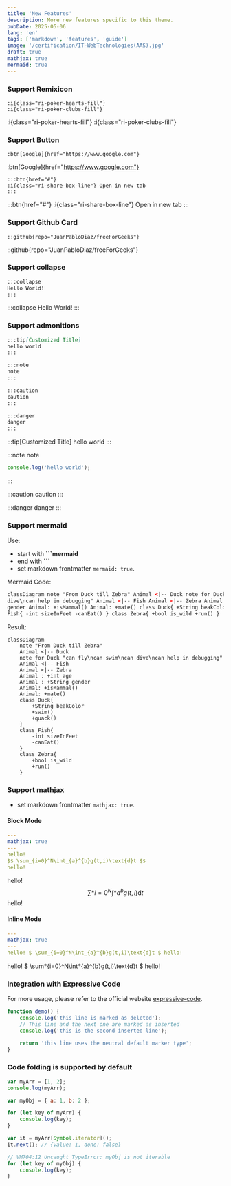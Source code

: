 ```yaml
---
title: 'New Features'
description: More new features specific to this theme.
pubDate: 2025-05-06
lang: 'en'
tags: ['markdown', 'features', 'guide']
image: '/certification/IT-WebTechnologies(AAS).jpg'
draft: true
mathjax: true
mermaid: true
---
```


### Support Remixicon

```text
:i{class="ri-poker-hearts-fill"}
:i{class="ri-poker-clubs-fill"}
```

:i{class="ri-poker-hearts-fill"}
:i{class="ri-poker-clubs-fill"}

### Support Button

```text
:btn[Google]{href="https://www.google.com"}
```

:btn[Google]{href="https://www.google.com"}

```text
:::btn{href="#"}
:i{class="ri-share-box-line"} Open in new tab
:::
```

:::btn{href="#"}
:i{class="ri-share-box-line"} Open in new tab
:::

### Support Github Card

```text
::github{repo="JuanPabloDiaz/freeForGeeks"}
```

::github{repo="JuanPabloDiaz/freeForGeeks"}

### Support collapse

```bash
:::collapse
Hello World!
:::
```

:::collapse
Hello World!
:::

### Support admonitions

```markdown
:::tip[Customized Title]
hello world
:::

:::note
note
:::

:::caution
caution
:::

:::danger
danger
:::
```

:::tip[Customized Title]
hello world
:::

:::note
note

```js
console.log('hello world');
```

:::

:::caution
caution
:::

:::danger
danger
:::

### Support mermaid

Use:

- start with **```mermaid**
- end with **```**
- set markdown frontmatter `mermaid: true`.

Mermaid Code:

```html title="mermaid.md"
classDiagram note "From Duck till Zebra" Animal <|-- Duck note for Duck "can fly\ncan swim\ncan
dive\ncan help in debugging" Animal <|-- Fish Animal <|-- Zebra Animal : +int age Animal : +String
gender Animal: +isMammal() Animal: +mate() class Duck{ +String beakColor +swim() +quack() } class
Fish{ -int sizeInFeet -canEat() } class Zebra{ +bool is_wild +run() }
```

Result:

```mermaid
classDiagram
    note "From Duck till Zebra"
    Animal <|-- Duck
    note for Duck "can fly\ncan swim\ncan dive\ncan help in debugging"
    Animal <|-- Fish
    Animal <|-- Zebra
    Animal : +int age
    Animal : +String gender
    Animal: +isMammal()
    Animal: +mate()
    class Duck{
        +String beakColor
        +swim()
        +quack()
    }
    class Fish{
        -int sizeInFeet
        -canEat()
    }
    class Zebra{
        +bool is_wild
        +run()
    }
```

### Support mathjax

- set markdown frontmatter `mathjax: true`.

#### Block Mode

```yaml title="Mathjax.md"
---
mathjax: true
---
hello!
$$ \sum_{i=0}^N\int_{a}^{b}g(t,i)\text{d}t $$
hello!
```

hello!
$$ \sum*{i=0}^N\int*{a}^{b}g(t,i)\text{d}t $$
hello!

#### Inline Mode

```yaml title="Mathjax.md"
---
mathjax: true
---
hello! $ \sum_{i=0}^N\int_{a}^{b}g(t,i)\text{d}t $ hello!
```

hello! $ \sum*{i=0}^N\int*{a}^{b}g(t,i)\text{d}t $ hello!

### Integration with Expressive Code

For more usage, please refer to the official website [expressive-code](https://expressive-code.com/).

```js title="line-markers.js" del={2} ins={3-4} {6}
function demo() {
	console.log('this line is marked as deleted');
	// This line and the next one are marked as inserted
	console.log('this is the second inserted line');

	return 'this line uses the neutral default marker type';
}
```

### Code folding is supported by default

```js
var myArr = [1, 2];
console.log(myArr);

var myObj = { a: 1, b: 2 };

for (let key of myArr) {
	console.log(key);
}

var it = myArr[Symbol.iterator]();
it.next(); // {value: 1, done: false}

// VM704:12 Uncaught TypeError: myObj is not iterable
for (let key of myObj) {
	console.log(key);
}
```
